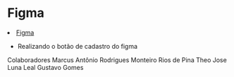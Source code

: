 # Figma

<li> <a href ="https://www.figma.com/proto/a3KxyJTIWE7wNPDfMBHx0Q/Untitled?node-id=1-121&starting-point-node-id=1%3A121&locale=en"> Figma <a> </li>

- Realizando o botão de cadastro do figma

Colaboradores
Marcus Antônio Rodrigues Monteiro Rios de Pina
Theo Jose Luna Leal
Gustavo Gomes
